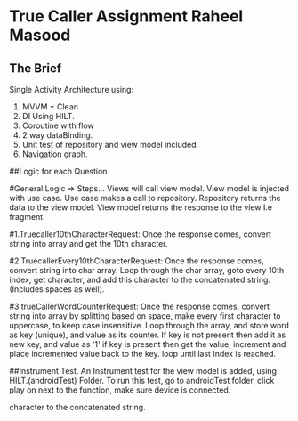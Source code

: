 # True Caller Assignment Raheel Masood

## The Brief
Single Activity Architecture using:
1) MVVM + Clean
2) DI Using HILT.
3) Coroutine with flow
5) 2 way dataBinding.
6) Unit test of repository and view model included.
7) Navigation graph.

##Logic for each Question

#General Logic =>
Steps...
Views will call view model. 
View model is injected with use case.
Use case makes a call to repository.
Repository returns the data to the view model.
View model returns the response to the view I.e fragment. 

#1.Truecaller10thCharacterRequest:
Once the response comes, convert string into array and get the 10th character.

#2.TruecallerEvery10thCharacterRequest:
Once the response comes, convert string into char array. Loop through the char array, goto every 10th index, get character, and add this 
character to the concatenated string. (Includes spaces as well).

#3.trueCallerWordCounterRequest:
Once the response comes, convert string into array by splitting based on space, make every first character to uppercase,
to keep case insensitive. Loop through the array, and store word as key (unique), and value as its counter.
If key is not present then add it as new key, and value as '1'
if key is present then get the value, increment and place incremented value back to the key.
loop until last Index is reached. 

##Instrument Test.
An Instrument test for the view model is added, using HILT.(androidTest) Folder.
To run this test, go to androidTest folder, click play on next to the function, make sure device is connected.



character to the concatenated string.